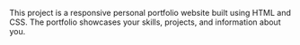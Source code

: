 This project is a responsive personal portfolio website built using HTML and CSS. The portfolio showcases your skills, projects, and information about you.
